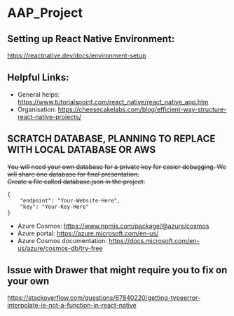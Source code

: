 # AAP_Project

## Setting up React Native Environment:
https://reactnative.dev/docs/environment-setup

## Helpful Links:
- General helps: https://www.tutorialspoint.com/react_native/react_native_app.htm
- Organisation: https://cheesecakelabs.com/blog/efficient-way-structure-react-native-projects/

## SCRATCH DATABASE, PLANNING TO REPLACE WITH LOCAL DATABASE OR AWS
~~You will need your own database for a private key for easier debugging. We will share one database for final presentation.<br>
Create a file called database.json in the project.~~
```
{
    "endpoint": "Your-Website-Here",
    "key": "Your-Key-Here"
}
```

- Azure Cosmos: https://www.npmjs.com/package/@azure/cosmos
- Azure portal: https://azure.microsoft.com/en-us/
- Azure Cosmos documentation: https://docs.microsoft.com/en-us/azure/cosmos-db/try-free

## Issue with Drawer that might require you to fix on your own
https://stackoverflow.com/questions/67840220/getting-typeerror-interpolate-is-not-a-function-in-react-native
